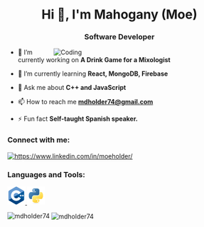 <h1 align="center">Hi 👋, I'm Mahogany (Moe)</h1>
<h3 align="center">Software Developer</h3>
<img align="right" alt="Coding" width="400" src="https://c.tenor.com/Q1Gwx9oIV8MAAAAC/tag.gif">

- 🔭 I’m currently working on **A Drink Game for a Mixologist**

- 🌱 I’m currently learning **React, MongoDB, Firebase**

- 💬 Ask me about **C++ and JavaScript**

- 📫 How to reach me **mdholder74@gmail.com**

- ⚡ Fun fact **Self-taught Spanish speaker.**

<h3 align="left">Connect with me:</h3>
<p align="left">
<a href="https://linkedin.com/in/https://www.linkedin.com/in/moeholder/" target="blank"><img align="center" src="https://raw.githubusercontent.com/rahuldkjain/github-profile-readme-generator/master/src/images/icons/Social/linked-in-alt.svg" alt="https://www.linkedin.com/in/moeholder/" height="30" width="40" /></a>
</p>

<h3 align="left">Languages and Tools:</h3>
<p align="left"> <a href="https://www.w3schools.com/cpp/" target="_blank" rel="noreferrer"> <img src="https://raw.githubusercontent.com/devicons/devicon/master/icons/cplusplus/cplusplus-original.svg" alt="cplusplus" width="40" height="40"/> </a> <a href="https://www.python.org" target="_blank" rel="noreferrer"> <img src="https://raw.githubusercontent.com/devicons/devicon/master/icons/python/python-original.svg" alt="python" width="40" height="40"/> </a> </p>

<p><img align="left" src="https://github-readme-stats.vercel.app/api/top-langs?username=mdholder74&show_icons=true&locale=en&layout=compact" alt="mdholder74" /></p>

<p>&nbsp;<img align="center" src="https://github-readme-stats.vercel.app/api?username=mdholder74&show_icons=true&locale=en" alt="mdholder74" /></p>



